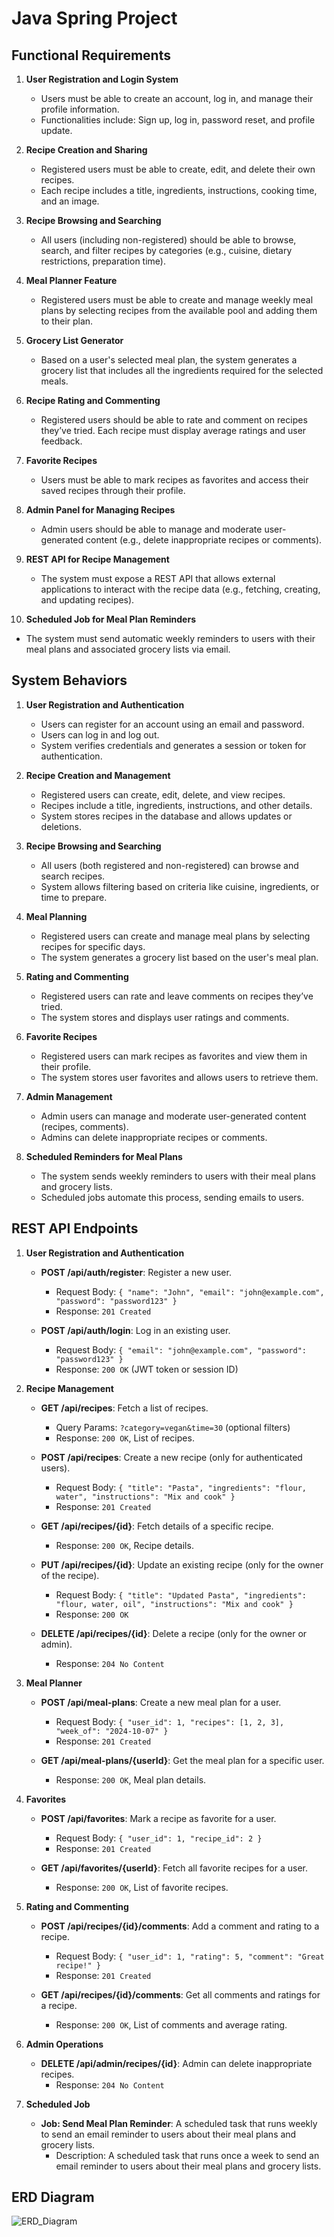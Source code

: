 # Java Spring Project

## Functional Requirements

1. **User Registration and Login System**
   - Users must be able to create an account, log in, and manage their profile information.
   - Functionalities include: Sign up, log in, password reset, and profile update.

2. **Recipe Creation and Sharing**
   - Registered users must be able to create, edit, and delete their own recipes.
   - Each recipe includes a title, ingredients, instructions, cooking time, and an image.

3. **Recipe Browsing and Searching**
   - All users (including non-registered) should be able to browse, search, and filter recipes by categories (e.g., cuisine, dietary restrictions, preparation time).

4. **Meal Planner Feature**
   - Registered users must be able to create and manage weekly meal plans by selecting recipes from the available pool and adding them to their plan.

5. **Grocery List Generator**
   - Based on a user's selected meal plan, the system generates a grocery list that includes all the ingredients required for the selected meals.

6. **Recipe Rating and Commenting**
   - Registered users should be able to rate and comment on recipes they’ve tried. Each recipe must display average ratings and user feedback.

7. **Favorite Recipes**
   - Users must be able to mark recipes as favorites and access their saved recipes through their profile.

8. **Admin Panel for Managing Recipes**
   - Admin users should be able to manage and moderate user-generated content (e.g., delete inappropriate recipes or comments).

9. **REST API for Recipe Management**
   - The system must expose a REST API that allows external applications to interact with the recipe data (e.g., fetching, creating, and updating recipes).

10. **Scheduled Job for Meal Plan Reminders**
   - The system must send automatic weekly reminders to users with their meal plans and associated grocery lists via email.

## System Behaviors

1. **User Registration and Authentication**
   - Users can register for an account using an email and password.
   - Users can log in and log out.
   - System verifies credentials and generates a session or token for authentication.

2. **Recipe Creation and Management**
   - Registered users can create, edit, delete, and view recipes.
   - Recipes include a title, ingredients, instructions, and other details.
   - System stores recipes in the database and allows updates or deletions.

3. **Recipe Browsing and Searching**
   - All users (both registered and non-registered) can browse and search recipes.
   - System allows filtering based on criteria like cuisine, ingredients, or time to prepare.

4. **Meal Planning**
   - Registered users can create and manage meal plans by selecting recipes for specific days.
   - The system generates a grocery list based on the user's meal plan.

5. **Rating and Commenting**
   - Registered users can rate and leave comments on recipes they’ve tried.
   - The system stores and displays user ratings and comments.

6. **Favorite Recipes**
   - Registered users can mark recipes as favorites and view them in their profile.
   - The system stores user favorites and allows users to retrieve them.

7. **Admin Management**
   - Admin users can manage and moderate user-generated content (recipes, comments).
   - Admins can delete inappropriate recipes or comments.

8. **Scheduled Reminders for Meal Plans**
   - The system sends weekly reminders to users with their meal plans and grocery lists.
   - Scheduled jobs automate this process, sending emails to users.

## REST API Endpoints

1. **User Registration and Authentication**
   - **POST /api/auth/register**: Register a new user.
     - Request Body: `{ "name": "John", "email": "john@example.com", "password": "password123" }`
     - Response: `201 Created`
   
   - **POST /api/auth/login**: Log in an existing user.
     - Request Body: `{ "email": "john@example.com", "password": "password123" }`
     - Response: `200 OK` (JWT token or session ID)

2. **Recipe Management**
   - **GET /api/recipes**: Fetch a list of recipes.
     - Query Params: `?category=vegan&time=30` (optional filters)
     - Response: `200 OK`, List of recipes.

   - **POST /api/recipes**: Create a new recipe (only for authenticated users).
     - Request Body: `{ "title": "Pasta", "ingredients": "flour, water", "instructions": "Mix and cook" }`
     - Response: `201 Created`

   - **GET /api/recipes/{id}**: Fetch details of a specific recipe.
     - Response: `200 OK`, Recipe details.

   - **PUT /api/recipes/{id}**: Update an existing recipe (only for the owner of the recipe).
     - Request Body: `{ "title": "Updated Pasta", "ingredients": "flour, water, oil", "instructions": "Mix and cook" }`
     - Response: `200 OK`

   - **DELETE /api/recipes/{id}**: Delete a recipe (only for the owner or admin).
     - Response: `204 No Content`

3. **Meal Planner**
   - **POST /api/meal-plans**: Create a new meal plan for a user.
     - Request Body: `{ "user_id": 1, "recipes": [1, 2, 3], "week_of": "2024-10-07" }`
     - Response: `201 Created`

   - **GET /api/meal-plans/{userId}**: Get the meal plan for a specific user.
     - Response: `200 OK`, Meal plan details.

4. **Favorites**
   - **POST /api/favorites**: Mark a recipe as favorite for a user.
     - Request Body: `{ "user_id": 1, "recipe_id": 2 }`
     - Response: `201 Created`

   - **GET /api/favorites/{userId}**: Fetch all favorite recipes for a user.
     - Response: `200 OK`, List of favorite recipes.

5. **Rating and Commenting**
   - **POST /api/recipes/{id}/comments**: Add a comment and rating to a recipe.
     - Request Body: `{ "user_id": 1, "rating": 5, "comment": "Great recipe!" }`
     - Response: `201 Created`

   - **GET /api/recipes/{id}/comments**: Get all comments and ratings for a recipe.
     - Response: `200 OK`, List of comments and average rating.

6. **Admin Operations**
   - **DELETE /api/admin/recipes/{id}**: Admin can delete inappropriate recipes.
     - Response: `204 No Content`

7. **Scheduled Job**
   - **Job: Send Meal Plan Reminder**: A scheduled task that runs weekly to send an email reminder to users about their meal plans and grocery lists.
     - Description: A scheduled task that runs once a week to send an email reminder to users about their meal plans and grocery lists.

## ERD Diagram
![ERD_Diagram](ERD_Diagram.png)
